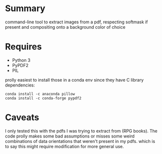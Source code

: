 # Summary
command-line tool to extract images from a pdf, respecting softmask if present and compositing onto a background color of choice

# Requires
- Python 3
- PyPDF2
- PIL

prolly easiest to install those in a conda env since they have C library dependencies:
```
conda install -c anaconda pillow
conda install -c conda-forge pypdf2
```

# Caveats
I only tested this with the pdfs I was trying to extract from (RPG books). The code prolly makes some bad assumptions or misses some weird combinations of data orientations that weren't present in my pdfs. which is to say this might require modification for more general use.

